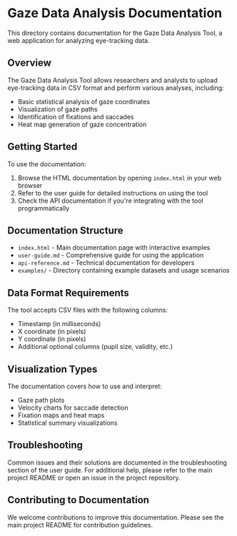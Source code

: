 # Gaze Data Analysis Documentation

This directory contains documentation for the Gaze Data Analysis Tool, a web application for analyzing eye-tracking data.

## Overview

The Gaze Data Analysis Tool allows researchers and analysts to upload eye-tracking data in CSV format and perform various analyses, including:

- Basic statistical analysis of gaze coordinates
- Visualization of gaze paths
- Identification of fixations and saccades
- Heat map generation of gaze concentration

## Getting Started

To use the documentation:

1. Browse the HTML documentation by opening `index.html` in your web browser
2. Refer to the user guide for detailed instructions on using the tool
3. Check the API documentation if you're integrating with the tool programmatically

## Documentation Structure

- `index.html` - Main documentation page with interactive examples
- `user-guide.md` - Comprehensive guide for using the application
- `api-reference.md` - Technical documentation for developers
- `examples/` - Directory containing example datasets and usage scenarios

## Data Format Requirements

The tool accepts CSV files with the following columns:

- Timestamp (in milliseconds)
- X coordinate (in pixels)
- Y coordinate (in pixels)
- Additional optional columns (pupil size, validity, etc.)

## Visualization Types

The documentation covers how to use and interpret:

- Gaze path plots
- Velocity charts for saccade detection
- Fixation maps and heat maps
- Statistical summary visualizations

## Troubleshooting

Common issues and their solutions are documented in the troubleshooting section of the user guide. For additional help, please refer to the main project README or open an issue in the project repository.

## Contributing to Documentation

We welcome contributions to improve this documentation. Please see the main project README for contribution guidelines.
